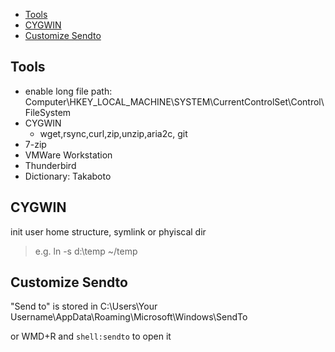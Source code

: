 <!-- TOC -->

- [Tools](#tools)
- [CYGWIN](#cygwin)
- [Customize Sendto](#customize-sendto)

<!-- /TOC -->
## Tools
* enable long file path: Computer\HKEY_LOCAL_MACHINE\SYSTEM\CurrentControlSet\Control\FileSystem
* CYGWIN
    * wget,rsync,curl,zip,unzip,aria2c, git
* 7-zip
* VMWare Workstation
* Thunderbird
* Dictionary: Takaboto



## CYGWIN
init user home structure, symlink or phyiscal dir

> e.g.  ln -s d:\temp ~/temp



## Customize Sendto
"Send to" is stored in C:\Users\Your Username\AppData\Roaming\Microsoft\Windows\SendTo

or  WMD+R and ```shell:sendto``` to open it
